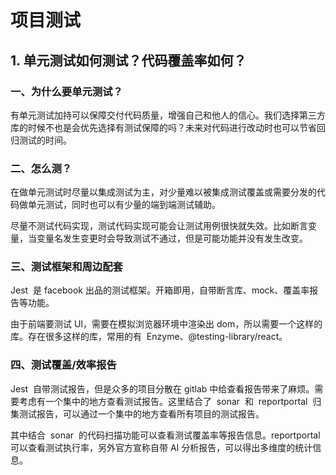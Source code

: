 <!--
 * @Author: Li Zhiliang
 * @Date: 2020-12-02 17:19:04
 * @LastEditors: Li Zhiliang
 * @LastEditTime: 2020-12-02 17:19:05
 * @FilePath: /FE-Interview.git/project/test.md
-->

# 项目测试

## 1. 单元测试如何测试？代码覆盖率如何？

### 一、为什么要单元测试？

有单元测试加持可以保障交付代码质量，增强自己和他人的信心。我们选择第三方库的时候不也是会优先选择有测试保障的吗？未来对代码进行改动时也可以节省回归测试的时间。

### 二、怎么测？

在做单元测试时尽量以集成测试为主，对少量难以被集成测试覆盖或需要分发的代码做单元测试，同时也可以有少量的端到端测试辅助。

尽量不测试代码实现，测试代码实现可能会让测试用例很快就失效。比如断言变量，当变量名发生变更时会导致测试不通过，但是可能功能并没有发生改变。

### 三、测试框架和周边配套

Jest  是 facebook 出品的测试框架。开箱即用，自带断言库、mock、覆盖率报告等功能。

由于前端要测试 UI，需要在模拟浏览器环境中渲染出 dom，所以需要一个这样的库。存在很多这样的库，常用的有  Enzyme、@testing-library/react。

### 四、测试覆盖/效率报告

Jest  自带测试报告，但是众多的项目分散在 gitlab 中给查看报告带来了麻烦。需要考虑有一个集中的地方查看测试报告。这里结合了  sonar  和  reportportal  归集测试报告，可以通过一个集中的地方查看所有项目的测试报告。

其中结合  sonar  的代码扫描功能可以查看测试覆盖率等报告信息。reportportal  可以查看测试执行率，另外官方宣称自带 AI 分析报告，可以得出多维度的统计信息。
